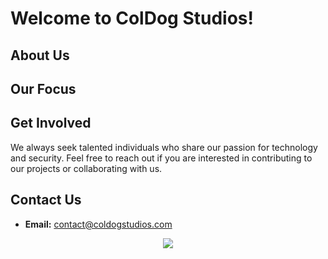 # Welcome to ColDog Studios!

## About Us

<!--
At ColDog Studios, we specialize in cutting-edge cybersecurity, computer networking, and innovative software development. Our mission is to create secure, robust, and efficient solutions that empower businesses and individuals alike.
-->

## Our Focus

<!--
- **Cybersecurity:** Protecting your digital assets with advanced security measures.
- **Computer Networking:** Designing and managing high-performance networks.
- **Software Development:** Building innovative applications and systems.
-->

## Get Involved

We always seek talented individuals who share our passion for technology and security.
Feel free to reach out if you are interested in contributing to our projects or collaborating with us.

## Contact Us

- **Email:** contact@coldogstudios.com

<p align="center">
  <img src="https://profile-counter.glitch.me/ColDogStudios/count.svg">
</p>
